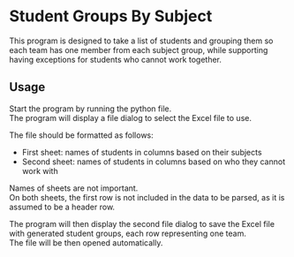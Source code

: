 # Student Groups By Subject

This program is designed to take a list of students and grouping them so each team has one member from each subject group, while supporting having exceptions for students who cannot work together.

## Usage

Start the program by running the python file.\
The program will display a file dialog to select the Excel file to use.

The file should be formatted as follows:
- First sheet: names of students in columns based on their subjects
- Second sheet: names of students in columns based on who they cannot work with

Names of sheets are not important.\
On both sheets, the first row is not included in the data to be parsed, as it is assumed to be a header row.

The program will then display the second file dialog to save the Excel file with generated student groups, each row representing one team.\
The file will be then opened automatically.